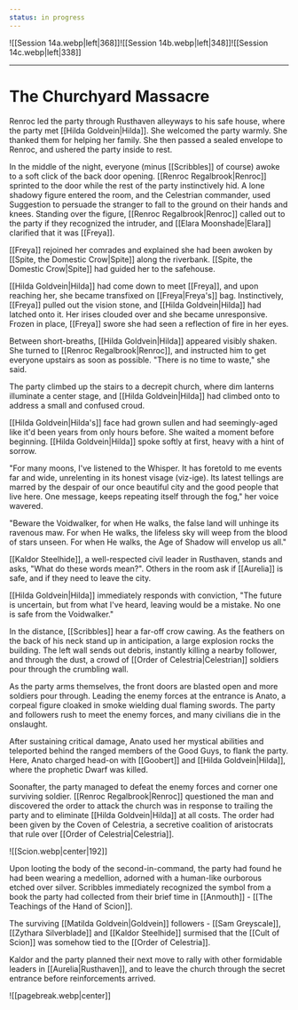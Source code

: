```yaml
---
status: in progress
---
```

![[Session 14a.webp|left|368]]![[Session 14b.webp|left|348]]![[Session 14c.webp|left|338]]

---------------------------------
# The Churchyard Massacre
Renroc led the party through Rusthaven alleyways to his safe house, where the party met [[Hilda Goldvein|Hilda]]. She welcomed the party warmly. She thanked them for helping her family. She then passed a sealed envelope to Renroc, and ushered the party inside to rest.

In the middle of the night, everyone (minus [[Scribbles]] of course) awoke to a soft click of the back door opening. [[Renroc Regalbrook|Renroc]] sprinted to the door while the rest of the party instinctively hid. A lone shadowy figure entered the room, and the Celestrian commander, used Suggestion to persuade the stranger to fall to the ground on their hands and knees. Standing over the figure, [[Renroc Regalbrook|Renroc]] called out to the party if they recognized the intruder, and [[Elara Moonshade|Elara]] clarified that it was [[Freya]].

[[Freya]] rejoined her comrades and explained she had been awoken by [[Spite, the Domestic Crow|Spite]] along the riverbank. [[Spite, the Domestic Crow|Spite]] had guided her to the safehouse.

[[Hilda Goldvein|Hilda]] had come down to meet [[Freya]], and upon reaching her, she became transfixed on [[Freya|Freya's]] bag. Instinctively, [[Freya]] pulled out the vision stone, and [[Hilda Goldvein|Hilda]] had latched onto it. Her irises clouded over and she became unresponsive. Frozen in place, [[Freya]] swore she had seen a reflection of fire in her eyes.

Between short-breaths, [[Hilda Goldvein|Hilda]] appeared visibly shaken. She turned to [[Renroc Regalbrook|Renroc]], and instructed him to get everyone upstairs as soon as possible. "There is no time to waste," she said.

The party climbed up the stairs to a decrepit church, where dim lanterns illuminate a center stage, and [[Hilda Goldvein|Hilda]] had climbed onto to address a small and confused croud.

[[Hilda Goldvein|Hilda's]] face had grown sullen and had seemingly-aged like it'd been years from only hours before. She waited a moment before beginning. [[Hilda Goldvein|Hilda]] spoke softly at first, heavy with a hint of sorrow.

"For many moons, I've listened to the Whisper. It has foretold to me events far and wide, unrelenting in its honest visage (viz-ige). Its latest tellings are marred by the despair of our once beautiful city and the good people that live here. One message, keeps repeating itself through the fog," her voice wavered.

"Beware the Voidwalker, for when He walks, the false land will unhinge its ravenous maw. For when He walks, the lifeless sky will weep from the blood of stars unseen. For when He walks, the Age of Shadow will envelop us all."

[[Kaldor Steelhide]], a well-respected civil leader in Rusthaven, stands and asks, "What do these words mean?". Others in the room ask if [[Aurelia]] is safe, and if they need to leave the city.

[[Hilda Goldvein|Hilda]] immediately responds with conviction, "The future is uncertain, but from what I've heard, leaving would be a mistake. No one is safe from the Voidwalker."

In the distance, [[Scribbles]] hear a far-off crow cawing. As the feathers on the back of his neck stand up in anticipation, a large explosion rocks the building. The left wall sends out debris, instantly killing a nearby follower, and through the dust, a crowd of [[Order of Celestria|Celestrian]] soldiers pour through the crumbling wall.

As the party arms themselves, the front doors are blasted open and more soldiers pour through. Leading the enemy forces at the entrance is Anato, a corpeal figure cloaked in smoke wielding dual flaming swords. The party and followers rush to meet the enemy forces, and many civilians die in the onslaught.

After sustaining critical damage, Anato used her mystical abilities and teleported behind the ranged members of the Good Guys, to flank the party. Here, Anato charged head-on with [[Goobert]] and [[Hilda Goldvein|Hilda]], where the prophetic Dwarf was killed.

Soonafter, the party managed to defeat the enemy forces and corner one surviving soldier. [[Renroc Regalbrook|Renroc]] questioned the man and discovered the order to attack the church was in response to trailing the party and to eliminate [[Hilda Goldvein|Hilda]] at all costs. The order had been given by the Coven of Celestria, a secretive coalition of aristocrats that rule over [[Order of Celestria|Celestria]].

![[Scion.webp|center|192]]

Upon looting the body of the second-in-command, the party had found he had been wearing a medellion, adorned with a human-like ourborous etched over silver. Scribbles immediately recognized the symbol from a book the party had collected from their brief time in [[Anmouth]] - [[The Teachings of the Hand of Scion]].

The surviving [[Matilda Goldvein|Goldvein]] followers - [[Sam Greyscale]], [[Zythara Silverblade]] and [[Kaldor Steelhide]] surmised that the [[Cult of Scion]] was somehow tied to the [[Order of Celestria]].

Kaldor and the party planned their next move to rally with other formidable leaders in [[Aurelia|Rusthaven]], and to leave the church through the secret entrance before reinforcements arrived.

![[pagebreak.webp|center]]
